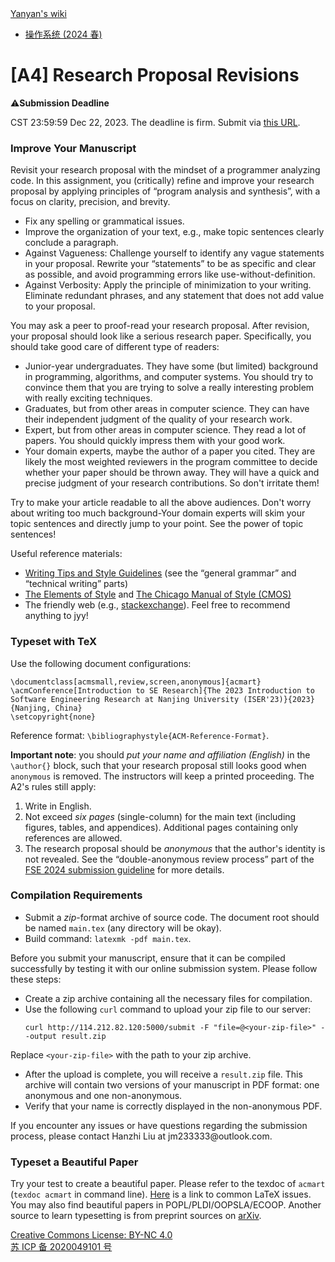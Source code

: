 <!DOCTYPE html><html><head><meta charSet="utf-8"/><meta name="viewport" content="width=device-width"/><title>Yanyan&#x27;s Wiki</title><link rel="stylesheet" href="https://cdn.jsdelivr.net/npm/katex@0.16.9/dist/katex.min.css" integrity="sha384-n8MVd4RsNIU0tAv4ct0nTaAbDJwPJzDEaqSD1odI+WdtXRGWt2kTvGFasHpSy3SV" crossorigin="anonymous"/><link rel="stylesheet" href="//cdnjs.cloudflare.com/ajax/libs/highlight.js/11.6.0/styles/default.min.css"/><meta name="next-head-count" content="5"/><link rel="preload" href="/_next/static/css/ee15694256147ebe.css" as="style"/><link rel="stylesheet" href="/_next/static/css/ee15694256147ebe.css" data-n-g=""/><noscript data-n-css=""></noscript><script defer="" nomodule="" src="/_next/static/chunks/polyfills-c67a75d1b6f99dc8.js"></script><script src="/_next/static/chunks/webpack-f73d82589f972e7d.js" defer=""></script><script src="/_next/static/chunks/framework-66d32731bdd20e83.js" defer=""></script><script src="/_next/static/chunks/main-3929bf55b0f13a18.js" defer=""></script><script src="/_next/static/chunks/pages/_app-d46baf38446a89dd.js" defer=""></script><script src="/_next/static/chunks/pages/%5B%5B...index%5D%5D-28ef7957fcd35a0c.js" defer=""></script><script src="/_next/static/G63gzBpTZjvcKetK-mSAL/_buildManifest.js" defer=""></script><script src="/_next/static/G63gzBpTZjvcKetK-mSAL/_ssgManifest.js" defer=""></script></head><body><div id="__next"><div class="bg-slate-300/10"><div class="sticky top-0 z-40 w-full backdrop-blur flex-none border-b border-slate-900/10 bg-white/75 supports-backdrop-blur:bg-white/60"><div class="max-w-8xl mx-auto"><div class="py-4 border-b border-slate-900/10 lg:px-8 lg:border-0 dark:border-slate-300/10 mx-4 lg:mx-0"><div class="relative flex items-center"><a href="/">Yanyan&#x27;s wiki</a><div class="relative hidden lg:flex items-center ml-auto"><nav class="text-sm leading-6 font-semibold text-slate-700 dark:text-slate-200"><ul class="flex space-x-8"><li><a class="hover:text-sky-500 dark:hover:text-sky-400" href="/OS/2024/">操作系统 (2024 春)</a></li></ul></nav></div></div></div></div></div><div class="container mx-auto max-w-5xl flex flex-col min-h-screen px-4"><div class="wiki bg-neutral-200/10"><h1>[A4] Research Proposal Revisions</h1>
<div class="p-0 m-0 rounded-md shadow-md mx-4 mt-3 mb-1 px-4 py-2 bg-amber-100/40 leading-5"><span class="float-left text-2xl mr-3 mt-1">⚠️</span><b class="font-sans">Submission Deadline</b><p>CST 23:59:59 Dec 22, 2023.
The deadline is firm. Submit via <a href="https://table.nju.edu.cn/dtable/forms/202d5bcb-8981-4f5a-aaee-84ddf35249c4/">this URL</a>.</p></div>
<h3>Improve Your Manuscript</h3>
<p>Revisit your research proposal with the mindset of a programmer analyzing code.
In this assignment, you (critically) refine and improve your research proposal by applying principles of “program analysis and synthesis”, with a focus on clarity, precision, and brevity.</p>
<ul>
<li>Fix any spelling or grammatical issues.</li>
<li>Improve the organization of your text, e.g., make topic sentences clearly conclude a paragraph.</li>
<li>Against Vagueness: Challenge yourself to identify any vague statements in your proposal. Rewrite your “statements” to be as specific and clear as possible, and avoid programming errors like use-without-definition.</li>
<li>Against Verbosity: Apply the principle of minimization to your writing. Eliminate redundant phrases, and any statement that does not add value to your proposal.</li>
</ul>
<p>You may ask a peer to proof-read your research proposal. After revision, your proposal should look like a serious research paper. Specifically, you should take good care of different type of readers:</p>
<ul>
<li>Junior-year undergraduates. They have some (but limited) background in programming, algorithms, and computer systems. You should try to convince them that you are trying to solve a really interesting problem with really exciting techniques.</li>
<li>Graduates, but from other areas in computer science. They can have their independent judgment of the quality of your research work.</li>
<li>Expert, but from other areas in computer science. They read a lot of papers. You should quickly impress them with your good work.</li>
<li>Your domain experts, maybe the author of a paper you cited. They are likely the most weighted reviewers in the program committee to decide whether your paper should be thrown away. They will have a quick and precise judgment of your research contributions. So don&#x27;t irritate them!</li>
</ul>
<p>Try to make your article readable to all the above audiences. Don&#x27;t worry about writing too much background-Your domain experts will skim your topic sentences and directly jump to your point. See the power of topic sentences!</p>
<p>Useful reference materials:</p>
<ul>
<li><a href="http://jcsmith.people.clemson.edu/tips/Tips_Home.html">Writing Tips and Style Guidelines</a> (see the “general grammar” and “technical writing” parts)</li>
<li><a href="https://en.wikipedia.org/wiki/The_Elements_of_Style">The Elements of Style</a> and <a href="https://www.chicagomanualofstyle.org/">The Chicago Manual of Style (CMOS)</a></li>
<li>The friendly web (e.g., <a href="http://english.stackexchange.com">stackexchange</a>). Feel free to recommend anything to jyy!</li>
</ul>
<h3>Typeset with TeX</h3>
<p>Use the following document configurations:</p>
<pre><code class="hljs language-text">\documentclass[acmsmall,review,screen,anonymous]{acmart}
\acmConference[Introduction to SE Research]{The 2023 Introduction to Software Engineering Research at Nanjing University (ISER&#x27;23)}{2023}{Nanjing, China}
\setcopyright{none}
</code></pre>
<p>Reference format: <code>\bibliographystyle{ACM-Reference-Format}</code>.</p>
<p><strong>Important note</strong>: you should <em>put your name and affiliation (English)</em> in the <code>\author{}</code> block, such that your research proposal still looks good when <code>anonymous</code> is removed. The instructors will keep a printed proceeding. The A2&#x27;s rules still apply:</p>
<ol>
<li>Write in English.</li>
<li>Not exceed <em>six pages</em> (single-column) for the main text (including figures, tables, and appendices). Additional pages containing only references are allowed.</li>
<li>The research proposal should be <em>anonymous</em> that the author&#x27;s identity is not revealed. See the “double-anonymous review process” part of the <a href="https://conf.researchr.org/track/fse-2024/fse-2024-research-papers">FSE 2024 submission guideline</a> for more details.</li>
</ol>
<h3>Compilation Requirements</h3>
<ul>
<li>Submit a <em>zip</em>-format archive of source code. The document root should be named <code>main.tex</code> (any directory will be okay).</li>
<li>Build command: <code>latexmk -pdf main.tex</code>.</li>
</ul>
<p>Before you submit your manuscript, ensure that it can be compiled successfully by testing it with our online submission system. Please follow these steps:</p>
<ul>
<li>Create a zip archive containing all the necessary files for compilation.</li>
<li>Use the following <code>curl</code> command to upload your zip file to our server:<!-- -->
<pre><code class="hljs language-text">curl http://114.212.82.120:5000/submit -F &quot;file=@&lt;your-zip-file&gt;&quot; --output result.zip
</code></pre>
</li>
</ul>
<p>Replace <code>&lt;your-zip-file&gt;</code> with the path to your zip archive.</p>
<ul>
<li>After the upload is complete, you will receive a <code>result.zip</code> file. This archive will contain two versions of your manuscript in PDF format: one anonymous and one non-anonymous.</li>
<li>Verify that your name is correctly displayed in the non-anonymous PDF.</li>
</ul>
<p>If you encounter any issues or have questions regarding the submission process, please contact Hanzhi Liu at jm233333@outlook.com.</p>
<h3>Typeset a Beautiful Paper</h3>
<p>Try your test to create a beautiful paper. Please refer to the texdoc of <code>acmart</code> (<code>texdoc acmart</code> in command line).
<a href="http://jcsmith.people.clemson.edu/tips/LaTeX.html">Here</a> is a link to common LaTeX issues. You may also find beautiful papers in POPL/PLDI/OOPSLA/ECOOP.
Another source to learn typesetting is from preprint sources on <a href="http://arxiv.org">arXiv</a>.</p></div></div><div class="bg-neutral-100 text-center text-neutral-600 dark:bg-neutral-600 dark:text-neutral-200 lg:text-left"><div class="bg-neutral-200 p-6 text-center dark:bg-neutral-700"><a rel="license" href="http://creativecommons.org/licenses/by-nc/4.0/">Creative Commons License: BY-NC 4.0</a><br/><a href="https://beian.miit.gov.cn/">苏 ICP 备 2020049101 号</a></div></div></div></div><script id="__NEXT_DATA__" type="application/json">{"props":{"pageProps":{"source":{"compiledSource":"/*@jsxRuntime automatic @jsxImportSource react*/\nconst {Fragment: _Fragment, jsx: _jsx, jsxs: _jsxs} = arguments[0];\nconst {useMDXComponents: _provideComponents} = arguments[0];\nfunction _createMdxContent(props) {\n  const _components = Object.assign({\n    h1: \"h1\",\n    p: \"p\",\n    a: \"a\",\n    h3: \"h3\",\n    ul: \"ul\",\n    li: \"li\",\n    pre: \"pre\",\n    code: \"code\",\n    strong: \"strong\",\n    em: \"em\",\n    ol: \"ol\"\n  }, _provideComponents(), props.components), {Box} = _components;\n  if (!Box) _missingMdxReference(\"Box\", true);\n  return _jsxs(_Fragment, {\n    children: [_jsx(_components.h1, {\n      children: \"[A4] Research Proposal Revisions\"\n    }), \"\\n\", _jsx(Box, {\n      title: \"Submission Deadline\",\n      logo: \"⚠️\",\n      children: _jsxs(_components.p, {\n        children: [\"CST 23:59:59 Dec 22, 2023.\\nThe deadline is firm. Submit via \", _jsx(_components.a, {\n          href: \"https://table.nju.edu.cn/dtable/forms/202d5bcb-8981-4f5a-aaee-84ddf35249c4/\",\n          children: \"this URL\"\n        }), \".\"]\n      })\n    }), \"\\n\", _jsx(_components.h3, {\n      children: \"Improve Your Manuscript\"\n    }), \"\\n\", _jsx(_components.p, {\n      children: \"Revisit your research proposal with the mindset of a programmer analyzing code.\\nIn this assignment, you (critically) refine and improve your research proposal by applying principles of “program analysis and synthesis”, with a focus on clarity, precision, and brevity.\"\n    }), \"\\n\", _jsxs(_components.ul, {\n      children: [\"\\n\", _jsx(_components.li, {\n        children: \"Fix any spelling or grammatical issues.\"\n      }), \"\\n\", _jsx(_components.li, {\n        children: \"Improve the organization of your text, e.g., make topic sentences clearly conclude a paragraph.\"\n      }), \"\\n\", _jsx(_components.li, {\n        children: \"Against Vagueness: Challenge yourself to identify any vague statements in your proposal. Rewrite your “statements” to be as specific and clear as possible, and avoid programming errors like use-without-definition.\"\n      }), \"\\n\", _jsx(_components.li, {\n        children: \"Against Verbosity: Apply the principle of minimization to your writing. Eliminate redundant phrases, and any statement that does not add value to your proposal.\"\n      }), \"\\n\"]\n    }), \"\\n\", _jsx(_components.p, {\n      children: \"You may ask a peer to proof-read your research proposal. After revision, your proposal should look like a serious research paper. Specifically, you should take good care of different type of readers:\"\n    }), \"\\n\", _jsxs(_components.ul, {\n      children: [\"\\n\", _jsx(_components.li, {\n        children: \"Junior-year undergraduates. They have some (but limited) background in programming, algorithms, and computer systems. You should try to convince them that you are trying to solve a really interesting problem with really exciting techniques.\"\n      }), \"\\n\", _jsx(_components.li, {\n        children: \"Graduates, but from other areas in computer science. They can have their independent judgment of the quality of your research work.\"\n      }), \"\\n\", _jsx(_components.li, {\n        children: \"Expert, but from other areas in computer science. They read a lot of papers. You should quickly impress them with your good work.\"\n      }), \"\\n\", _jsx(_components.li, {\n        children: \"Your domain experts, maybe the author of a paper you cited. They are likely the most weighted reviewers in the program committee to decide whether your paper should be thrown away. They will have a quick and precise judgment of your research contributions. So don't irritate them!\"\n      }), \"\\n\"]\n    }), \"\\n\", _jsx(_components.p, {\n      children: \"Try to make your article readable to all the above audiences. Don't worry about writing too much background-Your domain experts will skim your topic sentences and directly jump to your point. See the power of topic sentences!\"\n    }), \"\\n\", _jsx(_components.p, {\n      children: \"Useful reference materials:\"\n    }), \"\\n\", _jsxs(_components.ul, {\n      children: [\"\\n\", _jsxs(_components.li, {\n        children: [_jsx(_components.a, {\n          href: \"http://jcsmith.people.clemson.edu/tips/Tips_Home.html\",\n          children: \"Writing Tips and Style Guidelines\"\n        }), \" (see the “general grammar” and “technical writing” parts)\"]\n      }), \"\\n\", _jsxs(_components.li, {\n        children: [_jsx(_components.a, {\n          href: \"https://en.wikipedia.org/wiki/The_Elements_of_Style\",\n          children: \"The Elements of Style\"\n        }), \" and \", _jsx(_components.a, {\n          href: \"https://www.chicagomanualofstyle.org/\",\n          children: \"The Chicago Manual of Style (CMOS)\"\n        })]\n      }), \"\\n\", _jsxs(_components.li, {\n        children: [\"The friendly web (e.g., \", _jsx(_components.a, {\n          href: \"http://english.stackexchange.com\",\n          children: \"stackexchange\"\n        }), \"). Feel free to recommend anything to jyy!\"]\n      }), \"\\n\"]\n    }), \"\\n\", _jsx(_components.h3, {\n      children: \"Typeset with TeX\"\n    }), \"\\n\", _jsx(_components.p, {\n      children: \"Use the following document configurations:\"\n    }), \"\\n\", _jsx(_components.pre, {\n      children: _jsx(_components.code, {\n        className: \"hljs language-text\",\n        children: \"\\\\documentclass[acmsmall,review,screen,anonymous]{acmart}\\n\\\\acmConference[Introduction to SE Research]{The 2023 Introduction to Software Engineering Research at Nanjing University (ISER'23)}{2023}{Nanjing, China}\\n\\\\setcopyright{none}\\n\"\n      })\n    }), \"\\n\", _jsxs(_components.p, {\n      children: [\"Reference format: \", _jsx(_components.code, {\n        children: \"\\\\bibliographystyle{ACM-Reference-Format}\"\n      }), \".\"]\n    }), \"\\n\", _jsxs(_components.p, {\n      children: [_jsx(_components.strong, {\n        children: \"Important note\"\n      }), \": you should \", _jsx(_components.em, {\n        children: \"put your name and affiliation (English)\"\n      }), \" in the \", _jsx(_components.code, {\n        children: \"\\\\author{}\"\n      }), \" block, such that your research proposal still looks good when \", _jsx(_components.code, {\n        children: \"anonymous\"\n      }), \" is removed. The instructors will keep a printed proceeding. The A2's rules still apply:\"]\n    }), \"\\n\", _jsxs(_components.ol, {\n      children: [\"\\n\", _jsx(_components.li, {\n        children: \"Write in English.\"\n      }), \"\\n\", _jsxs(_components.li, {\n        children: [\"Not exceed \", _jsx(_components.em, {\n          children: \"six pages\"\n        }), \" (single-column) for the main text (including figures, tables, and appendices). Additional pages containing only references are allowed.\"]\n      }), \"\\n\", _jsxs(_components.li, {\n        children: [\"The research proposal should be \", _jsx(_components.em, {\n          children: \"anonymous\"\n        }), \" that the author's identity is not revealed. See the “double-anonymous review process” part of the \", _jsx(_components.a, {\n          href: \"https://conf.researchr.org/track/fse-2024/fse-2024-research-papers\",\n          children: \"FSE 2024 submission guideline\"\n        }), \" for more details.\"]\n      }), \"\\n\"]\n    }), \"\\n\", _jsx(_components.h3, {\n      children: \"Compilation Requirements\"\n    }), \"\\n\", _jsxs(_components.ul, {\n      children: [\"\\n\", _jsxs(_components.li, {\n        children: [\"Submit a \", _jsx(_components.em, {\n          children: \"zip\"\n        }), \"-format archive of source code. The document root should be named \", _jsx(_components.code, {\n          children: \"main.tex\"\n        }), \" (any directory will be okay).\"]\n      }), \"\\n\", _jsxs(_components.li, {\n        children: [\"Build command: \", _jsx(_components.code, {\n          children: \"latexmk -pdf main.tex\"\n        }), \".\"]\n      }), \"\\n\"]\n    }), \"\\n\", _jsx(_components.p, {\n      children: \"Before you submit your manuscript, ensure that it can be compiled successfully by testing it with our online submission system. Please follow these steps:\"\n    }), \"\\n\", _jsxs(_components.ul, {\n      children: [\"\\n\", _jsx(_components.li, {\n        children: \"Create a zip archive containing all the necessary files for compilation.\"\n      }), \"\\n\", _jsxs(_components.li, {\n        children: [\"Use the following \", _jsx(_components.code, {\n          children: \"curl\"\n        }), \" command to upload your zip file to our server:\", \"\\n\", _jsx(_components.pre, {\n          children: _jsx(_components.code, {\n            className: \"hljs language-text\",\n            children: \"curl http://114.212.82.120:5000/submit -F \\\"file=@\u003cyour-zip-file\u003e\\\" --output result.zip\\n\"\n          })\n        }), \"\\n\"]\n      }), \"\\n\"]\n    }), \"\\n\", _jsxs(_components.p, {\n      children: [\"Replace \", _jsx(_components.code, {\n        children: \"\u003cyour-zip-file\u003e\"\n      }), \" with the path to your zip archive.\"]\n    }), \"\\n\", _jsxs(_components.ul, {\n      children: [\"\\n\", _jsxs(_components.li, {\n        children: [\"After the upload is complete, you will receive a \", _jsx(_components.code, {\n          children: \"result.zip\"\n        }), \" file. This archive will contain two versions of your manuscript in PDF format: one anonymous and one non-anonymous.\"]\n      }), \"\\n\", _jsx(_components.li, {\n        children: \"Verify that your name is correctly displayed in the non-anonymous PDF.\"\n      }), \"\\n\"]\n    }), \"\\n\", _jsx(_components.p, {\n      children: \"If you encounter any issues or have questions regarding the submission process, please contact Hanzhi Liu at jm233333@outlook.com.\"\n    }), \"\\n\", _jsx(_components.h3, {\n      children: \"Typeset a Beautiful Paper\"\n    }), \"\\n\", _jsxs(_components.p, {\n      children: [\"Try your test to create a beautiful paper. Please refer to the texdoc of \", _jsx(_components.code, {\n        children: \"acmart\"\n      }), \" (\", _jsx(_components.code, {\n        children: \"texdoc acmart\"\n      }), \" in command line).\\n\", _jsx(_components.a, {\n        href: \"http://jcsmith.people.clemson.edu/tips/LaTeX.html\",\n        children: \"Here\"\n      }), \" is a link to common LaTeX issues. You may also find beautiful papers in POPL/PLDI/OOPSLA/ECOOP.\\nAnother source to learn typesetting is from preprint sources on \", _jsx(_components.a, {\n        href: \"http://arxiv.org\",\n        children: \"arXiv\"\n      }), \".\"]\n    })]\n  });\n}\nfunction MDXContent(props = {}) {\n  const {wrapper: MDXLayout} = Object.assign({}, _provideComponents(), props.components);\n  return MDXLayout ? _jsx(MDXLayout, Object.assign({}, props, {\n    children: _jsx(_createMdxContent, props)\n  })) : _createMdxContent(props);\n}\nreturn {\n  default: MDXContent\n};\nfunction _missingMdxReference(id, component) {\n  throw new Error(\"Expected \" + (component ? \"component\" : \"object\") + \" `\" + id + \"` to be defined: you likely forgot to import, pass, or provide it.\");\n}\n","frontmatter":{},"scope":{}},"frontmatter":{}},"__N_SSG":true},"page":"/[[...index]]","query":{"index":["ISER","2023","A4.md"]},"buildId":"G63gzBpTZjvcKetK-mSAL","isFallback":false,"gsp":true,"scriptLoader":[]}</script></body></html>